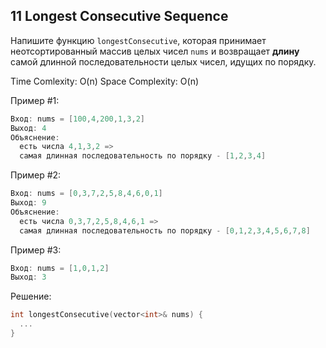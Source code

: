 
## 11 Longest Consecutive Sequence

Напишите функцию `longestConsecutive`, которая принимает неотсортированный массив целых чисел `nums` и возвращает **длину** самой длинной последовательности целых чисел, идущих по порядку.

Time Comlexity: O(n)
Space Complexity: O(n)

Пример #1:
```cpp
Вход: nums = [100,4,200,1,3,2]
Выход: 4
Объяснение:
  есть числа 4,1,3,2 => 
  самая длинная последовательность по порядку - [1,2,3,4] 
```

Пример #2:
```cpp
Вход: nums = [0,3,7,2,5,8,4,6,0,1]
Выход: 9
Объяснение:
  есть числа 0,3,7,2,5,8,4,6,1 => 
  самая длинная последовательность по порядку - [0,1,2,3,4,5,6,7,8] 
```

Пример #3:
```v
Вход: nums = [1,0,1,2]
Выход: 3
```

Решение:
```cpp
int longestConsecutive(vector<int>& nums) {
  ...
}
```